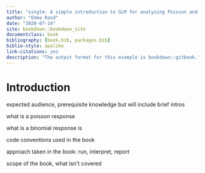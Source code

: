 ```yaml
--- 
title: "singlm: A simple introduction to GLM for analysing Poisson and Binomal responses"
author: "Emma Rand"
date: "2020-07-14"
site: bookdown::bookdown_site
documentclass: book
bibliography: [book.bib, packages.bib]
biblio-style: apalike
link-citations: yes
description: "The output format for this example is bookdown::gitbook."
---
```


# Introduction



expected audience, prerequisite knowledge but will include brief intros

what is a poisson response

what is a binomial response is

code conventions used in the book

approach taken in the book: run, interpret, report
 
scope of the book, what isn't covered
